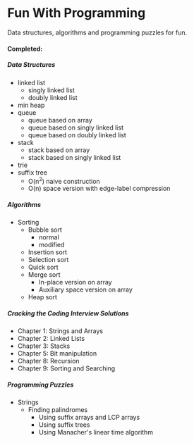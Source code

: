 Fun With Programming
==================

Data structures, algorithms and programming puzzles for fun.

#### Completed:

##### Data Structures
  - linked list
    - singly linked list
    - doubly linked list
  - min heap
  - queue
    - queue based on array
    - queue based on singly linked list
    - queue based on doubly linked list
  - stack
    - stack based on array
    - stack based on singly linked list
  - trie
  - suffix tree
    - O(n<sup>2</sup>) naive construction
    - O(n) space version with edge-label compression

##### Algorithms
  - Sorting
    - Bubble sort
      - normal
      - modified
    - Insertion sort
    - Selection sort
    - Quick sort
    - Merge sort
      - In-place version on array
      - Auxiliary space version on array
    - Heap sort

##### Cracking the Coding Interview Solutions
  - Chapter 1: Strings and Arrays
  - Chapter 2: Linked Lists
  - Chapter 3: Stacks
  - Chapter 5: Bit manipulation
  - Chapter 8: Recursion
  - Chapter 9: Sorting and Searching

##### Programming Puzzles
  - Strings
    - Finding palindromes
      - Using suffix arrays and LCP arrays
      - Using suffix trees
      - Using Manacher's linear time algorithm
